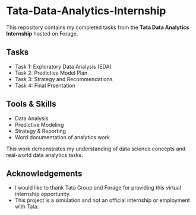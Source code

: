 # Tata-Data-Analytics-Internship
This repository contains my completed tasks from the **Tata Data Analytics Internship** hosted on Forage.
##  Tasks
- Task 1: Exploratory Data Analysis (EDA) 
- Task 2: Predictive Model Plan 
- Task 3: Strategy and Recommendations 
- Task 4: Final Prsentation
## Tools & Skills
- Data Analysis
- Predictive Modeling
- Strategy & Reporting
- Word documentation of analytics work

This work demonstrates my understanding of data science concepts and real-world data analytics tasks.
##  Acknowledgements  
- I would like to thank Tata Group and Forage for providing this virtual internship opportunity.  
- This project is a simulation and not an official internship or employment with Tata.  


